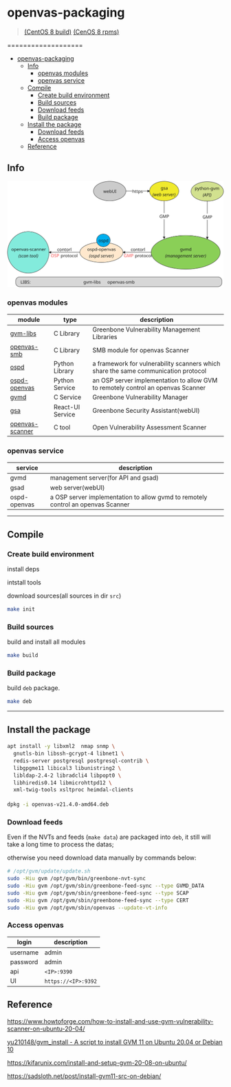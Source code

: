 # openvas-packaging

> [(CentOS 8 build)](https://ufukyildirim.com.tr/centos-8-uzerinde-gvm-20-04-kurulumu/)
> [(CenOS 8 rpms)](https://centos.pkgs.org/8/atomic-x86_64/gvm-21.4.0-18432.el8.art.noarch.rpm.html)

===================

<!-- TOC -->

- [openvas-packaging](#openvas-packaging)
    - [Info](#info)
        - [openvas modules](#openvas-modules)
        - [openvas service](#openvas-service)
    - [Compile](#compile)
        - [Create build environment](#create-build-environment)
        - [Build sources](#build-sources)
        - [Download feeds](#download-feeds)
        - [Build package](#build-package)
    - [Install the package](#install-the-package)
        - [Download feeds](#download-feeds-1)
        - [Access openvas](#access-openvas)
    - [Reference](#reference)

<!-- /TOC -->

## Info

![module](docs/openvas-modules.svg)

### openvas modules

| module                                                          | type             | description                                                                        |
| --------------------------------------------------------------- | ---------------- | ---------------------------------------------------------------------------------- |
| [gvm-libs](https://github.com/greenbone/gvm-libs)               | C Library        | Greenbone Vulnerability Management Libraries                                       |
| [openvas-smb](https://github.com/greenbone/openvas-smb)         | C Library        | SMB module for openvas Scanner                                                     |
| [ospd](https://github.com/greenbone/ospd)                       | Python Library   | a framework for vulnerability scanners which share the same communication protocol |
| [ospd-openvas](https://github.com/greenbone/ospd-openvas)       | Python Service   | an OSP server implementation to allow GVM to remotely control an openvas Scanner   |
| [gvmd](https://github.com/greenbone/gvmd)                       | C Service        | Greenbone Vulnerability Manager                                                    |
| [gsa](https://github.com/greenbone/gsa)                         | React-UI Service | Greenbone Security Assistant(webUI)                                                |
| [openvas-scanner](https://github.com/greenbone/openvas-scanner) | C tool           | Open Vulnerability Assessment Scanner                                              |

### openvas service

| service      | description                                                                      |
| ------------ | -------------------------------------------------------------------------------- |
| gvmd         | management server(for API and gsad)                                              |
| gsad         | web server(webUI)                                                                |
| ospd-openvas | a OSP server implementation to allow gvmd to remotely control an openvas Scanner |

-----------

## Compile

### Create build environment

install deps

intstall tools

download sources(all sources in dir `src`)

```bash
make init
```

### Build sources

build and install all modules

```bash
make build
```

### Build package

build `deb` package.

```bash
make deb
```

-------------

## Install the package

```bash
apt install -y libxml2  nmap snmp \
  gnutls-bin libssh-gcrypt-4 libnet1 \
  redis-server postgresql postgresql-contrib \
  libgpgme11 libical3 libunistring2 \
  libldap-2.4-2 libradcli4 libpopt0 \
  libhiredis0.14 libmicrohttpd12 \
  xml-twig-tools xsltproc heimdal-clients

dpkg -i openvas-v21.4.0-amd64.deb
```

### Download feeds

Even if the NVTs and feeds (`make data`) are packaged into `deb`, it still will take a long time to process the datas; 

otherwise you need download data manually by commands below:

```bash
# /opt/gvm/update/update.sh
sudo -Hiu gvm /opt/gvm/bin/greenbone-nvt-sync
sudo -Hiu gvm /opt/gvm/sbin/greenbone-feed-sync --type GVMD_DATA
sudo -Hiu gvm /opt/gvm/sbin/greenbone-feed-sync --type SCAP
sudo -Hiu gvm /opt/gvm/sbin/greenbone-feed-sync --type CERT
sudo -Hiu gvm /opt/gvm/sbin/openvas --update-vt-info
```

### Access openvas

| login    | description         |
| -------- | ------------------- |
| username | admin               |
| password | admin               |
| api      | `<IP>:9390`         |
| UI       | `https://<IP>:9392` |

## Reference

https://www.howtoforge.com/how-to-install-and-use-gvm-vulnerability-scanner-on-ubuntu-20-04/

[ yu210148/gvm_install - A script to install GVM 11 on Ubuntu 20.04 or Debian 10](https://github.com/yu210148/gvm_install)

https://kifarunix.com/install-and-setup-gvm-20-08-on-ubuntu/

https://sadsloth.net/post/install-gvm11-src-on-debian/
